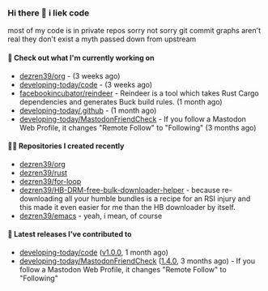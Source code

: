 ### Hi there 👋 i liek code
most of my code is in private repos sorry not sorry git commit graphs aren't real they don't exist a myth passed down from upstream

#### 👷 Check out what I'm currently working on

- [dezren39/org](https://github.com/dezren39/org) -  (3 weeks ago)
- [developing-today/code](https://github.com/developing-today/code) -  (3 weeks ago)
- [facebookincubator/reindeer](https://github.com/facebookincubator/reindeer) - Reindeer is a tool which takes Rust Cargo dependencies and generates Buck build rules. (1 month ago)
- [developing-today/.github](https://github.com/developing-today/.github) -  (1 month ago)
- [developing-today/MastodonFriendCheck](https://github.com/developing-today/MastodonFriendCheck) - If you follow a Mastodon Web Profile, it changes &#34;Remote Follow&#34; to &#34;Following&#34; (3 months ago)

#### 👨‍💻 Repositories I created recently

- [dezren39/org](https://github.com/dezren39/org)
- [dezren39/rust](https://github.com/dezren39/rust)
- [dezren39/for-loop](https://github.com/dezren39/for-loop)
- [dezren39/HB-DRM-free-bulk-downloader-helper](https://github.com/dezren39/HB-DRM-free-bulk-downloader-helper) - because re-downloading all your humble bundles is a recipe for an RSI injury and this made it even easier for me than the HB downloader by itself.
- [dezren39/emacs](https://github.com/dezren39/emacs) - yeah, i mean, of course

#### 🚀 Latest releases I've contributed to

- [developing-today/code](https://github.com/developing-today/code) ([v1.0.0](https://github.com/developing-today/code/releases/tag/v1.0.0), 1 month ago)
- [developing-today/MastodonFriendCheck](https://github.com/developing-today/MastodonFriendCheck) ([1.4.0](https://github.com/developing-today/MastodonFriendCheck/releases/tag/1.4.0), 3 months ago) - If you follow a Mastodon Web Profile, it changes &#34;Remote Follow&#34; to &#34;Following&#34;
